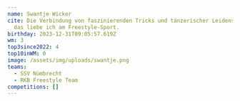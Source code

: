 ```yaml
---
name: Swantje Wicker
cite: Die Verbindung von faszinierenden Tricks und tänzerischer Leidenschaft,
  das liebe ich am Freestyle-Sport.
birthday: 2023-12-31T09:05:57.619Z
wm: 3
top3since2022: 4
top10inWM: 0
image: /assets/img/uploads/swantje.png
teams:
  - SSV Nümbrecht
  - RKB Freestyle Team
competitions: []
---
```

